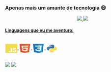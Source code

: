 ### Apenas mais um amante de tecnologia 😄

<div align="center">
  <a href="https://github.com/allanholanda">
  <img height="160em" src="https://github-readme-stats.vercel.app/api?username=allanholanda&show_icons=true&theme=tokyonight&include_all_commits=true&count_private=true"/>
  <img height="160em" src="https://github-readme-stats.vercel.app/api/top-langs/?username=allanholanda&layout=compact&langs_count=7&theme=tokyonight"/>
</div>
  
<h4>Linguagens que eu me aventuro:</h4>
<div style="display: inline_block"><br>
  <img align="center" alt="Allan-Js" height="30" width="40" src="https://raw.githubusercontent.com/devicons/devicon/master/icons/javascript/javascript-plain.svg">
  <img align="center" alt="Allan-HTML" height="30" width="40" src="https://raw.githubusercontent.com/devicons/devicon/master/icons/html5/html5-original.svg">
  <img align="center" alt="Allan-CSS" height="30" width="40" src="https://raw.githubusercontent.com/devicons/devicon/master/icons/css3/css3-original.svg">
  <img align="center" alt="Allan-Python" height="30" width="40" src="https://raw.githubusercontent.com/devicons/devicon/master/icons/python/python-original.svg">
</div>

 ##
 
<div> 
  <a href="https://www.instagram.com/allanholand_/" target="_blank"><img src="https://img.shields.io/badge/-Instagram-%23E4405F?style=for-the-badge&logo=instagram&logoColor=white" target="_blank"></a>
 <a href = "mailto:contatoallanholanda@gmail.com"><img src="https://img.shields.io/badge/-Gmail-%23333?style=for-the-badge&logo=gmail&logoColor=white" target="_blank"></a>

